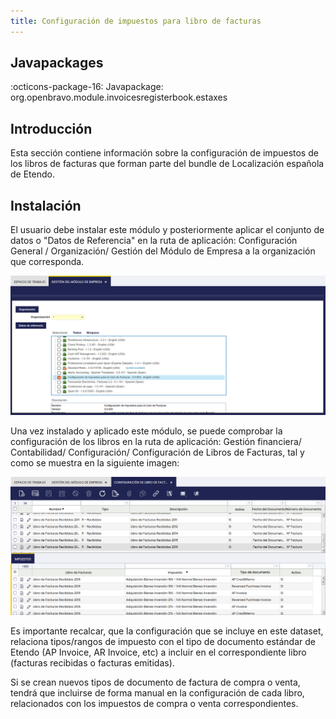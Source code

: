 ```yaml
---
title: Configuración de impuestos para libro de facturas
---
```

## Javapackages 

:octicons-package-16: Javapackage: org.openbravo.module.invoicesregisterbook.estaxes

## **Introducción**

Esta sección contiene información sobre la configuración de impuestos de los libros de facturas que forman parte del bundle de Localización española de Etendo.

## **Instalación**

El usuario debe instalar este módulo y posteriormente aplicar el conjunto de datos o "Datos de Referencia" en la ruta de aplicación: Configuración General / Organización/ Gestión del Módulo de Empresa a la organización que corresponda.

![](/assets/drive/gGO4D4W1ZWtJV0sluU-2ESwmVQA8_vykqX_CABOqxU9WSAqeKQS42g46yOcZnVDpMG4qUHJO0XGnn1zvcHzKOVcgHMDFEXB3MwaBeyDOPZTwYEH1wdYWTPub9sLhcOcrko6PuYvIyNryJYZoi2dUxKIV9hFEXNlZ5DYtYyYTJ1663ViYtA-aKGEy9XXLYg.png)

Una vez instalado y aplicado este módulo, se puede comprobar la configuración de los libros en la ruta de aplicación: Gestión financiera/ Contabilidad/ Configuración/ Configuración de Libros de Facturas, tal y como se muestra en la siguiente imagen:

![](/assets/drive/jKTQzqVFoz7dxq2qJS-Q2ECPksUf8UxYrLmeKDGG4NFGeQSxG96b-vbxqpaQb71UWuFBFscdPLSXXjD6dIqHoBB-3mCoOypQBeADb8AONAYOjD5Lu-MGfk1njsbQMJ2C3Cp-V18LcZpTZIpJTBZQ4X9b2dEEj-9nzmnM3FceUIHW3hdlgfFtLRx_S-4hYg.png)

Es importante recalcar, que la configuración que se incluye en este dataset, relaciona tipos/rangos de impuesto con el tipo de documento estándar de Etendo (AP Invoice, AR Invoice, etc) a incluir en el correspondiente libro (facturas recibidas o facturas emitidas).

Si se crean nuevos tipos de documento de factura de compra o venta, tendrá que incluirse de forma manual en la configuración de cada libro, relacionados con los impuestos de compra o venta correspondientes.